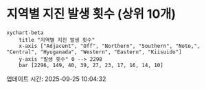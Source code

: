 # 지역별 지진 발생 횟수 (상위 10개)

```mermaid
xychart-beta
    title "지역별 지진 발생 횟수"
    x-axis ["Adjacent", "Off", "Northern", "Southern", "Noto,", "Central", "Hyuganada", "Western", "Eastern", "Kiisuido"]
    y-axis "발생 횟수" 0 --> 2298
    bar [2296, 149, 40, 39, 27, 23, 17, 16, 14, 10]
```

업데이트 시간: 2025-09-25 10:04:32
